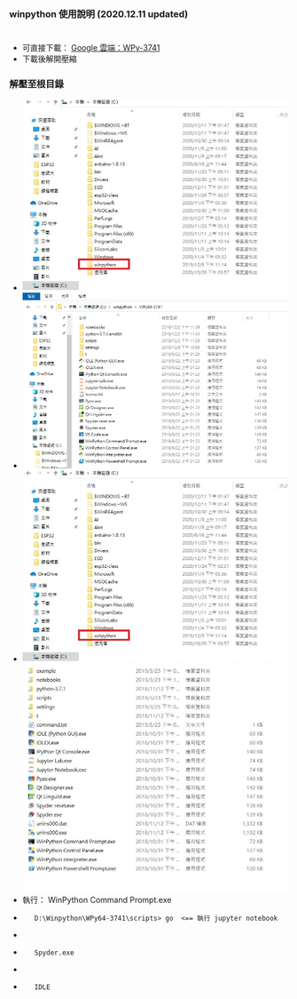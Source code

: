 ### winpython 使用說明 (2020.12.11 updated)
#
* 可直接下載： [Google 雲端：WPy-3741](https://drive.google.com/open?id=1Z6eGcHiaZOMFnoRuatIzBV99kKFkb86y)
* 下載後解開壓縮
### 解壓至根目錄
* ![winpy1](https://github.com/jumbokh/micropython_class/blob/master/winpython/winpy1.jpg)
* ![winpy 2](https://github.com/jumbokh/micropython_class/blob/master/winpython/winpy2.jpg)
* ![winpy 3](https://github.com/jumbokh/micropython_class/blob/master/winpython/winpy1.jpg)
![image](https://github.com/jumbokh/micropython_class/blob/master/winpython/winpython.JPG)
* 執行： WinPython Command Prompt.exe
*        D:\Winpython\WPy64-3741\scripts> go  <== 執行 jupyter notebook
*        
*        Spyder.exe
*
*        IDLE 

